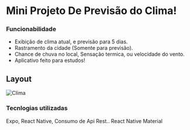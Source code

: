 # Mini Projeto De Previsão do Clima!

### Funcionabilidade
* Exibição de clima atual, e previsão para 5 dias.
* Rastramento da cidade (Somente para previsão).
* Chance de chuva no local, Sensação termica, ou velocidade do vento.
* Aplicativo feito para estudos!


## Layout
![Clima](https://user-images.githubusercontent.com/82597491/159502266-d09842e6-7691-42f7-9419-523ba222c54b.jpg)


### Tecnlogias utilizadas
Expo, React Native, Consumo de Api Rest.. React Native Material



